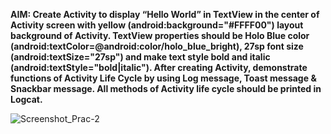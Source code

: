 **AIM: Create Activity to display “Hello World” in TextView in the center of Activity screen with yellow (android:background="#FFFF00") layout background of Activity.
TextView properties should be Holo Blue color (android:textColor=@android:color/holo_blue_bright), 27sp font size (android:textSize="27sp") and make text style bold and
italic (android:textStyle="bold|italic"). After creating Activity, demonstrate functions of Activity Life Cycle by using Log message, Toast message & Snackbar message.
All methods of Activity life cycle should be printed in Logcat.**

![Screenshot_Prac-2](https://github.com/user-attachments/assets/560d1fd3-3c88-446f-92e0-51a071ae710e)
